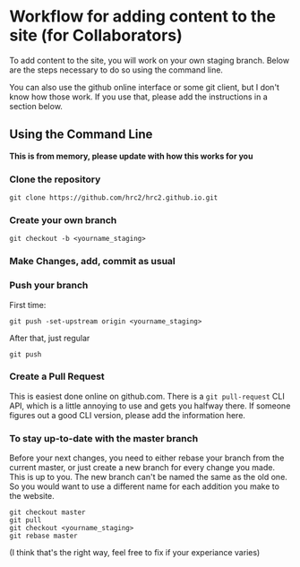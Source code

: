 # Workflow for adding content to the site (for Collaborators)

To add content to the site, you will work on your own staging branch. Below are the steps necessary to do so using the command line. 

You can also use the github online interface or some git client, but I don't know how those work. If you use that, please add the instructions in a section below.

## Using the Command Line

**This is from memory, please update with how this works for you**

### Clone the repository

`git clone https://github.com/hrc2/hrc2.github.io.git`

### Create your own branch

`git checkout -b <yourname_staging>` 

### Make Changes, add, commit as usual

### Push your branch 

First time:

`git push -set-upstream origin <yourname_staging>`

After that, just regular

`git push`

### Create a Pull Request

This is easiest done online on github.com. There is a `git pull-request` CLI API, which is a little annoying to use and gets you halfway there. If someone figures out a good CLI version, please add the information here.

### To stay up-to-date with the master branch

Before your next changes, you need to either rebase your branch from the current master, or just create a new branch for every change you made. This is up to you. The new branch can't be named the same as the old one. So you would want to use a different name for each addition you make to the website. 

```
git checkout master
git pull
git checkout <yourname_staging>
git rebase master
```

(I think that's the right way, feel free to fix if your experiance varies)
